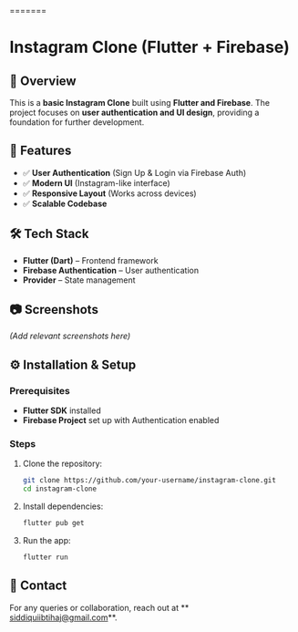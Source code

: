 =======
# Instagram Clone (Flutter + Firebase)

## 📌 Overview
This is a **basic Instagram Clone** built using **Flutter and Firebase**. The project focuses on **user authentication and UI design**, providing a foundation for further development.

## 🚀 Features
- ✅ **User Authentication** (Sign Up & Login via Firebase Auth)
- ✅ **Modern UI** (Instagram-like interface)
- ✅ **Responsive Layout** (Works across devices)
- ✅ **Scalable Codebase**

## 🛠 Tech Stack
- **Flutter (Dart)** – Frontend framework
- **Firebase Authentication** – User authentication
- **Provider** – State management

## 📷 Screenshots
*(Add relevant screenshots here)*

## ⚙ Installation & Setup

### Prerequisites
- **Flutter SDK** installed
- **Firebase Project** set up with Authentication enabled

### Steps
1. Clone the repository:
   ```bash
   git clone https://github.com/your-username/instagram-clone.git
   cd instagram-clone
   ```  
2. Install dependencies:
   ```bash
   flutter pub get
   ```  
3. Run the app:
   ```bash
   flutter run
   ```  

## 📩 Contact
For any queries or collaboration, reach out at ** siddiquiibtihaj@gmail.com**.
